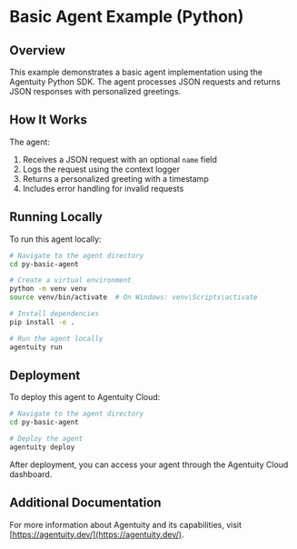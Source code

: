 # Basic Agent Example (Python)

## Overview
This example demonstrates a basic agent implementation using the Agentuity Python SDK. The agent processes JSON requests and returns JSON responses with personalized greetings.

## How It Works
The agent:
1. Receives a JSON request with an optional `name` field
2. Logs the request using the context logger
3. Returns a personalized greeting with a timestamp
4. Includes error handling for invalid requests

## Running Locally
To run this agent locally:

```bash
# Navigate to the agent directory
cd py-basic-agent

# Create a virtual environment
python -m venv venv
source venv/bin/activate  # On Windows: venv\Scripts\activate

# Install dependencies
pip install -e .

# Run the agent locally
agentuity run
```

## Deployment
To deploy this agent to Agentuity Cloud:

```bash
# Navigate to the agent directory
cd py-basic-agent

# Deploy the agent
agentuity deploy
```

After deployment, you can access your agent through the Agentuity Cloud dashboard.

## Additional Documentation
For more information about Agentuity and its capabilities, visit [https://agentuity.dev/](https://agentuity.dev/).
